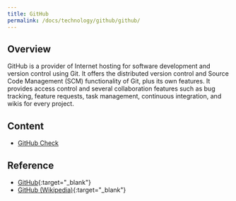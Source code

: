 ```yaml
---
title: GitHub
permalink: /docs/technology/github/github/
---
```


## Overview

GitHub is a provider of Internet hosting for software development and
version control using Git. It offers the distributed version control and
Source Code Management (SCM) functionality of Git, plus its own
features. It provides access control and several collaboration features
such as bug tracking, feature requests, task management, continuous
integration, and wikis for every project.

## Content
* [GitHub Check](/docs/technology/github/github-check/)

## Reference
* [GitHub](https://github.com/){:target="_blank"}
* [GitHub (Wikipedia)](https://en.wikipedia.org/wiki/GitHub){:target="_blank"}